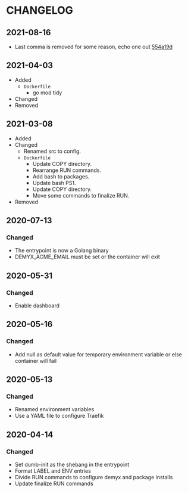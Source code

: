 # CHANGELOG

## 2021-08-16
- Last comma is removed for some reason, echo one out [554a19d](https://github.com/demyxco/traefik/commit/554a19d370fb6e12b81a10cf77e25455bd6434e3)

## 2021-04-03
- Added
    - `Dockerfile`
        - go mod tidy
- Changed
- Removed

## 2021-03-08
- Added
- Changed
    - Renamed src to config.
    - `Dockerfile`
        - Update COPY directory.
        - Rearrange RUN commands.
        - Add bash to packages.
        - Update bash PS1.
        - Update COPY directory.
        - Move some commands to finalize RUN.
- Removed

## 2020-07-13
### Changed
- The entrypoint is now a Golang binary
- DEMYX_ACME_EMAIL must be set or the container will exit

## 2020-05-31
### Changed
- Enable dashboard

## 2020-05-16
### Changed
- Add null as default value for temporary environment variable or else container will fail

## 2020-05-13
### Changed
- Renamed environment variables
- Use a YAML file to configure Traefik

## 2020-04-14
### Changed
- Set dumb-init as the shebang in the entrypoint
- Format LABEL and ENV entries
- Divide RUN commands to configure demyx and package installs
- Update finalize RUN commands
